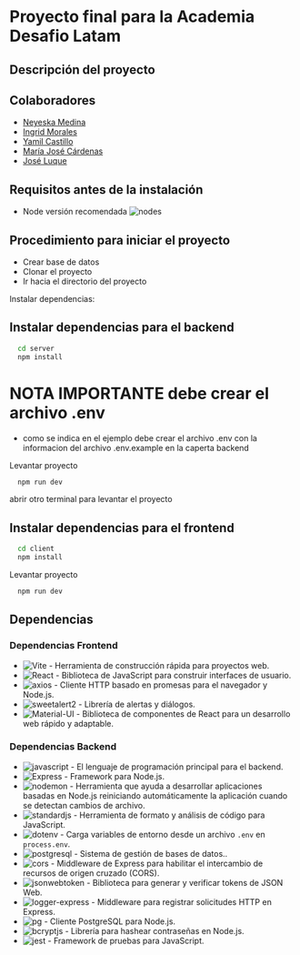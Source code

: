 # Proyecto final para la Academia Desafio Latam

## Descripción del proyecto




## Colaboradores

- [Neyeska Medina](https://github.com/NeyeskaMedina)
- [Ingrid Morales](https://github.com/ingrid-mo)
- [Yamil Castillo](https://github.com/YACSCH/)
- [María José Cárdenas](https://github.com/crcote)
- [José Luque](https://github.com/Josetv4)


## Requisitos antes de la instalación

- Node versión recomendada ![nodes](https://img.shields.io/badge/node-v18.16.0-gray?style=flat&logo=node.js&logoColor=white&color=339933)

## Procedimiento para iniciar el proyecto

- Crear base de datos
- Clonar el proyecto
- Ir hacia el directorio del proyecto

Instalar dependencias:

## Instalar dependencias para el backend

```bash
  cd server
  npm install
```

# NOTA IMPORTANTE debe crear el archivo .env

- como se indica en el ejemplo debe crear el archivo .env con la informacion del archivo .env.example en la caperta backend

Levantar proyecto

```bash
  npm run dev
```

abrir otro terminal para levantar el proyecto

## Instalar dependencias para el frontend

```bash
  cd client
  npm install
```

Levantar proyecto

```bash
  npm run dev
```

## Dependencias

### Dependencias Frontend

- ![Vite](https://img.shields.io/badge/Vite-v4.5.0-gray?style=flat&logo=Vite&logoColor=white&color=646CFF) - Herramienta de construcción rápida para proyectos web.
- ![React](https://img.shields.io/badge/React-v18.2.0-gray?style=flat&logo=react&logoColor=white&color=61DAFB) - Biblioteca de JavaScript para construir interfaces de usuario.
- ![axios](https://img.shields.io/badge/axios-v0.25.0-gray?style=flat&logo=axios&logoColor=white&color=5A29E4) - Cliente HTTP basado en promesas para el navegador y Node.js.
- ![sweetalert2](https://img.shields.io/badge/sweetalert2-v11.2.7-gray?style=flat&logo=sweetalert&logoColor=white&color=8B5CF6) - Librería de alertas y diálogos.
- ![Material-UI](https://img.shields.io/badge/Material_UI-v5.3.0-gray?style=flat&logo=material-ui&logoColor=white&color=0081CB) - Biblioteca de componentes de React para un desarrollo web rápido y adaptable.

### Dependencias Backend

- ![javascript](https://img.shields.io/badge/javascript-gray?style=flat&logo=javascript&logoColor=white&color=F7DF1E) - El lenguaje de programación principal para el backend.
- ![Express](https://img.shields.io/badge/Express-v4.18.3-gray?style=flat&logo=Express&logoColor=white&color=000000) - Framework  para Node.js.
- ![nodemon](https://img.shields.io/badge/nodemon-v3.2.0-gray?style=flat&logo=nodemon&logoColor=white&color=76D04B) - Herramienta que ayuda a desarrollar aplicaciones basadas en Node.js reiniciando automáticamente la aplicación cuando se detectan cambios de archivo.
- ![standardjs](https://img.shields.io/badge/standardjs-v17.1.0-gray?style=flat&logo=standardjs&logoColor=white&color=F3DF49) - Herramienta de formato y análisis de código para JavaScript.
- ![dotenv](https://img.shields.io/badge/dotenv-v17.0.0-gray?style=flat&logo=dotenv&logoColor=white&color=ECD53F) -  Carga variables de entorno desde un archivo `.env` en `process.env`.
- ![postgresql](https://img.shields.io/badge/pg-v9.6.24-gray?style=flat&logo=postgresql&logoColor=white&color=4169E1) - Sistema de gestión de bases de datos..
- ![cors](https://img.shields.io/badge/cors-v2.8.5-gray?style=flat&color=000000) - Middleware de Express para habilitar el intercambio de recursos de origen cruzado (CORS).
- ![jsonwebtoken](https://img.shields.io/badge/jsonwebtoken-gray?style=flat&logo=jsonwebtoken&logoColor=white&color=000000) - Biblioteca para generar y verificar tokens de JSON Web.
- ![logger-express](https://img.shields.io/badge/logger--express-gray?style=flat&logo=node.js&logoColor=white&color=000000) - Middleware para registrar solicitudes HTTP en Express.
- ![pg](https://img.shields.io/badge/pg-gray?style=flat&logo=postgresql&logoColor=white&color=000000) - Cliente PostgreSQL para Node.js.
- ![bcryptjs](https://img.shields.io/badge/bcryptjs-gray?style=flat&logo=node.js&logoColor=white&color=000000) - Librería para hashear contraseñas en Node.js.
- ![jest](https://img.shields.io/badge/jest-gray?style=flat&logo=jest&logoColor=white&color=000000) - Framework de pruebas para JavaScript.

